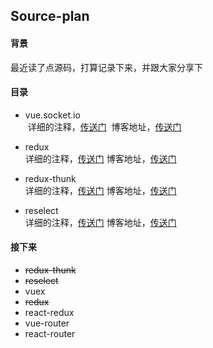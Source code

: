 ## Source-plan

#### 背景
最近读了点源码，打算记录下来，并跟大家分享下
#### 目录
+ vue.socket.io<br/>
  详细的注释，[传送门](https://github.com/Juliiii/Vue-Socket.io)
  博客地址，[传送门](https://juejin.im/post/5a37a00e5188253865094a04)
  
+ redux<br/>
  详细的注释，[传送门](https://github.com/Juliiii/redux)
  博客地址，[传送门](https://juliiii.github.io/2018/04/26/redux/)
  
+ redux-thunk<br/>
  详细的注释，[传送门](https://github.com/Juliiii/redux-thunk)
  博客地址，[传送门](https://juliiii.github.io/2018/04/27/redux_thunk/)

+ reselect<br/>
  详细的注释，[传送门](https://github.com/Juliiii/reselect)
  博客地址，[传送门](https://juliiii.github.io/2018/04/30/reselect/)

#### 接下来
+ ~~redux-thunk~~
+ ~~reselect~~
+ vuex
+ ~~redux~~
+ react-redux
+ vue-router
+ react-router
